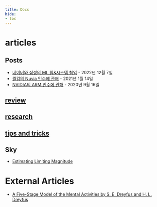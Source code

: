 ```yaml
---
title: Docs
hide:
- toc
---
```


# articles

## Posts

- [네이버와 삼성의 ML 칩&시스템 협업](naver-and-samsung-collaboration.md) - 2022년 12월 7일
- [퀄컴의 Nuvia 인수에 관해](nuvia-acquired.md) - 2021년 1월 14일
- [NVIDIA의 ARM 인수에 관해](nvidia-to-purchase-arm.md) - 2020년 9월 16일

## [review](../review/index.md)

## [research](../research/index.md)

## [tips and tricks](../tips/index.md)

## Sky

- [Estimating Limiting Magnitude](../sky/limiting-magnitude.md)

# External Articles

- [A Five-Stage Model of the Mental Activities by S. E. Dreyfus and H. L. Dreyfus](five-stage-model.md)
